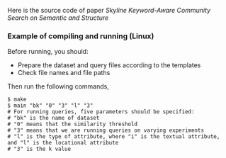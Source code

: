 Here is the source code of paper *Skyline Keyword-Aware Community Search on Semantic and Structure*

### Example of compiling and running (Linux)

Before running, you should:
+ Prepare the dataset and query files according to the templates
+ Check file names and file paths

Then run the following commands,

```shell
$ make
$ main "bk" "0" "3" "l" "3"
# For running queries, five parameters should be specified:
# "bk" is the name of dataset
# "0" means that the similarity threshold
# "3" means that we are running queries on varying experiments
# "l" is the type of attribute, where "i" is the textual attribute, and "l" is the locational attribute 
# "3" is the k value
```



